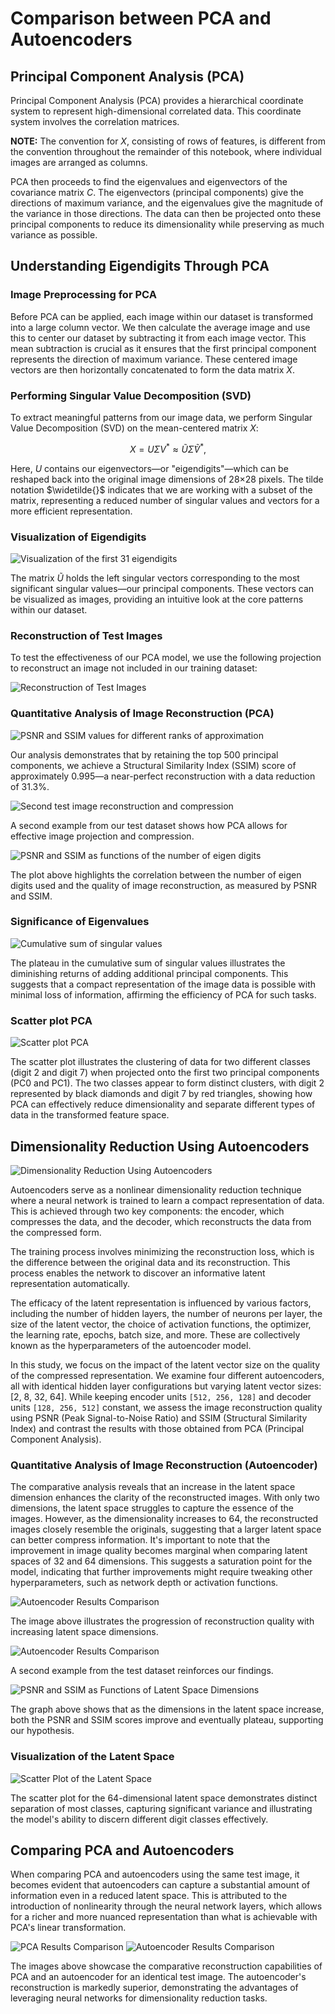 # Comparison between PCA and Autoencoders

## Principal Component Analysis (PCA)

Principal Component Analysis (PCA) provides a hierarchical coordinate system to represent high-dimensional correlated data. This coordinate system involves the correlation matrices.

**NOTE:** The convention for $X$, consisting of rows of features, is different from the convention throughout the remainder of this notebook, where individual images are arranged as columns.

PCA then proceeds to find the eigenvalues and eigenvectors of the covariance matrix $C$. The eigenvectors (principal components) give the directions of maximum variance, and the eigenvalues give the magnitude of the variance in those directions. The data can then be projected onto these principal components to reduce its dimensionality while preserving as much variance as possible.

## Understanding Eigendigits Through PCA

### Image Preprocessing for PCA

Before PCA can be applied, each image within our dataset is transformed into a large column vector. We then calculate the average image and use this to center our dataset by subtracting it from each image vector. This mean subtraction is crucial as it ensures that the first principal component represents the direction of maximum variance. These centered image vectors are then horizontally concatenated to form the data matrix $X$.

### Performing Singular Value Decomposition (SVD)

To extract meaningful patterns from our image data, we perform Singular Value Decomposition (SVD) on the mean-centered matrix $X$:

$$X = U\Sigma V^ \ast \approx \widetilde{U}\widetilde{\Sigma}\widetilde{V}^ \ast,$$

Here, $U$ contains our eigenvectors—or "eigendigits"—which can be reshaped back into the original image dimensions of 28×28 pixels. The tilde notation $\widetilde{}$ indicates that we are working with a subset of the matrix, representing a reduced number of singular values and vectors for a more efficient representation.

### Visualization of Eigendigits

![Visualization of the first 31 eigendigits](assets/image/eigendigits.png)

The matrix $\widetilde{U}$ holds the left singular vectors corresponding to the most significant singular values—our principal components. These vectors can be visualized as images, providing an intuitive look at the core patterns within our dataset.

### Reconstruction of Test Images

To test the effectiveness of our PCA model, we use the following projection to reconstruct an image not included in our training dataset:

![Reconstruction of Test Images](https://latex.codecogs.com/svg.latex?\widetilde{x}_{\text{test}}%20=%20\widetilde{U}%20\widetilde{U}^{\ast}%20x_{\text{test}})

### Quantitative Analysis of Image Reconstruction (PCA)

![PSNR and SSIM values for different ranks of approximation](assets/image/pca_comp_result_1.png)

Our analysis demonstrates that by retaining the top 500 principal components, we achieve a Structural Similarity Index (SSIM) score of approximately 0.995—a near-perfect reconstruction with a data reduction of 31.3%.

![Second test image reconstruction and compression](assets/image/pca_comp_result_2.png)

A second example from our test dataset shows how PCA allows for effective image projection and compression.

![PSNR and SSIM as functions of the number of eigen digits](assets/image/psnr-ssim-pca.png)

The plot above highlights the correlation between the number of eigen digits used and the quality of image reconstruction, as measured by PSNR and SSIM.

### Significance of Eigenvalues

![Cumulative sum of singular values](assets/image/sing-values-sum.png)

The plateau in the cumulative sum of singular values illustrates the diminishing returns of adding additional principal components. This suggests that a compact representation of the image data is possible with minimal loss of information, affirming the efficiency of PCA for such tasks.

### Scatter plot PCA

![Scatter plot PCA](assets/image/scatter-plot.png)

The scatter plot illustrates the clustering of data for two different classes (digit 2 and digit 7) when projected onto the first two principal components (PC0 and PC1). The two classes appear to form distinct clusters, with digit 2 represented by black diamonds and digit 7 by red triangles, showing how PCA can effectively reduce dimensionality and separate different types of data in the transformed feature space.

## Dimensionality Reduction Using Autoencoders

![Dimensionality Reduction Using Autoencoders](https://miro.medium.com/v2/resize:fit:1400/format:webp/1*F1E29YWdRiaQ1w2domawAQ.png)

Autoencoders serve as a nonlinear dimensionality reduction technique where a neural network is trained to learn a compact representation of data. This is achieved through two key components: the encoder, which compresses the data, and the decoder, which reconstructs the data from the compressed form.

The training process involves minimizing the reconstruction loss, which is the difference between the original data and its reconstruction. This process enables the network to discover an informative latent representation automatically.

The efficacy of the latent representation is influenced by various factors, including the number of hidden layers, the number of neurons per layer, the size of the latent vector, the choice of activation functions, the optimizer, the learning rate, epochs, batch size, and more. These are collectively known as the hyperparameters of the autoencoder model.

In this study, we focus on the impact of the latent vector size on the quality of the compressed representation. We examine four different autoencoders, all with identical hidden layer configurations but varying latent vector sizes: [2, 8, 32, 64]. While keeping encoder units `[512, 256, 128]` and decoder units `[128, 256, 512]` constant, we assess the image reconstruction quality using PSNR (Peak Signal-to-Noise Ratio) and SSIM (Structural Similarity Index) and contrast the results with those obtained from PCA (Principal Component Analysis).

### Quantitative Analysis of Image Reconstruction (Autoencoder)

The comparative analysis reveals that an increase in the latent space dimension enhances the clarity of the reconstructed images. With only two dimensions, the latent space struggles to capture the essence of the images. However, as the dimensionality increases to 64, the reconstructed images closely resemble the originals, suggesting that a larger latent space can better compress information. It's important to note that the improvement in image quality becomes marginal when comparing latent spaces of 32 and 64 dimensions. This suggests a saturation point for the model, indicating that further improvements might require tweaking other hyperparameters, such as network depth or activation functions.

![Autoencoder Results Comparison](assets/image/autoenc_comp_result_1.png)

The image above illustrates the progression of reconstruction quality with increasing latent space dimensions.

![Autoencoder Results Comparison](assets/image/autoenc_comp_result_2.png)

A second example from the test dataset reinforces our findings.

![PSNR and SSIM as Functions of Latent Space Dimensions](assets/image/psnr-ssim-autoencoder.png)

The graph above shows that as the dimensions in the latent space increase, both the PSNR and SSIM scores improve and eventually plateau, supporting our hypothesis.

### Visualization of the Latent Space

![Scatter Plot of the Latent Space](assets/image/latent_space_autoencoder.png)

The scatter plot for the 64-dimensional latent space demonstrates distinct separation of most classes, capturing significant variance and illustrating the model's ability to discern different digit classes effectively.

## Comparing PCA and Autoencoders

When comparing PCA and autoencoders using the same test image, it becomes evident that autoencoders can capture a substantial amount of information even in a reduced latent space. This is attributed to the introduction of nonlinearity through the neural network layers, which allows for a richer and more nuanced representation than what is achievable with PCA's linear transformation.

![PCA Results Comparison](assets/image/pca_comp_result_3.png)
![Autoencoder Results Comparison](assets/image/autoenc_comp_result_3.png)

The images above showcase the comparative reconstruction capabilities of PCA and an autoencoder for an identical test image. The autoencoder's reconstruction is markedly superior, demonstrating the advantages of leveraging neural networks for dimensionality reduction tasks.
